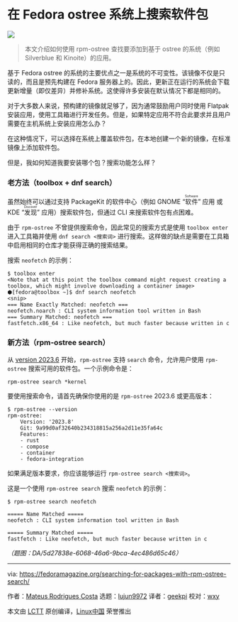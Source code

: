 [#]: subject: "Searching for packages with ‘rpm-ostree search’"
[#]: via: "https://fedoramagazine.org/searching-for-packages-with-rpm-ostree-search/"
[#]: author: "Mateus Rodrigues Costa https://fedoramagazine.org/author/mateusrodcosta/"
[#]: collector: "lujun9972/lctt-scripts-1700446145"
[#]: translator: "geekpi"
[#]: reviewer: "wxy"
[#]: publisher: "wxy"
[#]: url: "https://linux.cn/article-16523-1.html"

在 Fedora ostree 系统上搜索软件包
======

![][0]

> 本文介绍如何使用 rpm-ostree 查找要添加到基于 ostree 的系统（例如 Silverblue 和 Kinoite）的应用。

基于 Fedora ostree 的系统的主要优点之一是系统的不可变性。该镜像不仅是只读的，而且是预先构建在 Fedora 服务器上的。因此，更新正在运行的系统会下载更新增量（即仅差异）并修补系统。这使得许多安装在默认情况下都是相同的。

对于大多数人来说，预构建的镜像就足够了，因为通常鼓励用户同时使用 Flatpak 安装应用，使用工具箱进行开发任务。但是，如果特定应用不符合此要求并且用户需要在主机系统上安装应用怎么办？

在这种情况下，可以选择在系统上覆盖软件包，在本地创建一个新的镜像，在标准镜像上添加软件包。

但是，我如何知道我要安装哪个包？搜索功能怎么样？

### 老方法（toolbox + dnf search）

虽然始终可以通过支持 PackageKit 的软件中心（例如 GNOME “<ruby>软件<rt>Software</rt></ruby>” 应用 或 KDE “<ruby>发现<rt>Discover</rt></ruby>” 应用）搜索软件包，但通过 CLI 来搜索软件包有点困难。

由于 `rpm-ostree` 不曾提供搜索命令，因此常见的搜索方式是使用 `toolbox enter` 进入工具箱并使用 `dnf search <搜索词>` 进行搜索。这样做的缺点是需要在工具箱中启用相同的仓库才能获得正确的搜索结果。

搜索 `neofetch` 的示例：

```
$ toolbox enter
<Note that at this point the toolbox command might request creating a toolbox, which might involve downloading a container image>
⬢[fedora@toolbox ~]$ dnf search neofetch
<snip> 
=== Name Exactly Matched: neofetch ===
neofetch.noarch : CLI system information tool written in Bash
=== Summary Matched: neofetch ===
fastfetch.x86_64 : Like neofetch, but much faster because written in c
```

### 新方法（rpm-ostree search）

从 [version 2023.6][4] 开始，`rpm-ostree` 支持 `search` 命令，允许用户使用 `rpm-ostree` 搜索可用的软件包。一个示例命令是：

```
rpm-ostree search *kernel
```

要使用搜索命令，请首先确保你使用的是 `rpm-ostree` 2023.6 或更高版本：

```
$ rpm-ostree --version
rpm-ostree:
    Version: '2023.8'
    Git: 9a99d0af32640b234318815a256a2d11e35fa64c
    Features:
    - rust
    - compose
    - container
    - fedora-integration
```

如果满足版本要求，你应该能够运行 `rpm-ostree search <搜索词>`。

这是一个使用 `rpm-ostree search` 搜索 `neofetch` 的示例：

```
$ rpm-ostree search neofetch

===== Name Matched =====
neofetch : CLI system information tool written in Bash

===== Summary Matched =====
fastfetch : Like neofetch, but much faster because written in c
```

*（题图：DA/5d27838e-6068-46a6-9bca-4ec486d65c46）*

--------------------------------------------------------------------------------

via: https://fedoramagazine.org/searching-for-packages-with-rpm-ostree-search/

作者：[Mateus Rodrigues Costa][a]
选题：[lujun9972][b]
译者：[geekpi](https://github.com/geekpi)
校对：[wxy](https://github.com/wxy)

本文由 [LCTT](https://github.com/LCTT/TranslateProject) 原创编译，[Linux中国](https://linux.cn/) 荣誉推出

[a]: https://fedoramagazine.org/author/mateusrodcosta/
[b]: https://github.com/lujun9972
[1]: https://fedoramagazine.org/wp-content/uploads/2023/11/rpm-ostree_search-816x345.jpg
[2]: https://unsplash.com/@markuswinkler?utm_content=creditCopyText&utm_medium=referral&utm_source=unsplash
[3]: https://unsplash.com/photos/magnifying-glass-on-white-table-afW1hht0NSs?utm_content=creditCopyText&utm_medium=referral&utm_source=unsplash
[4]: https://github.com/coreos/rpm-ostree/releases/tag/v2023.6
[0]: https://img.linux.net.cn/data/attachment/album/202401/01/152807zv5flffxfs7xjurs.jpg